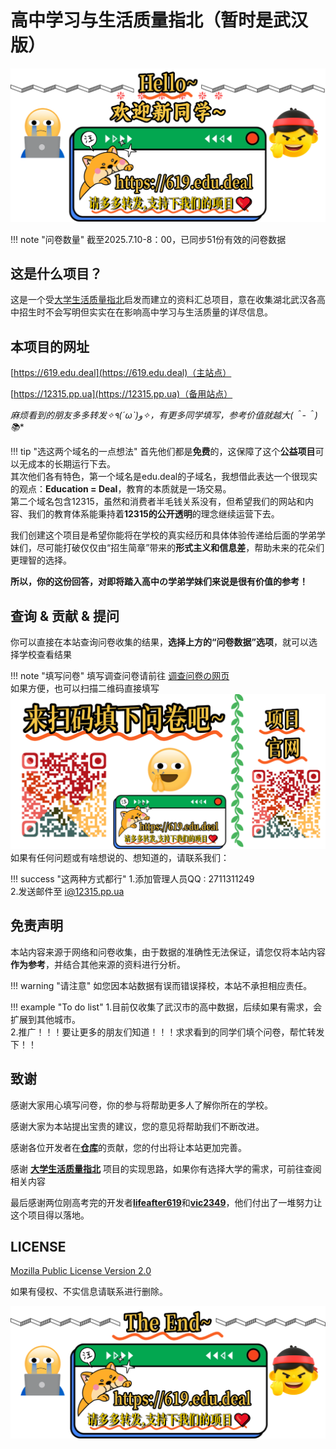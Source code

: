 # 高中学习与生活质量指北（暂时是武汉版）

![img](top.png)

!!! note "问卷数量"
    截至2025.7.10-8：00，已同步51份有效的问卷数据

## 这是什么项目？
这是一个受[大学生活质量指北](https://colleges.chat/)启发而建立的资料汇总项目，意在收集湖北武汉各高中招生时不会写明但实实在在影响高中学习与生活质量的详尽信息。

## 本项目的网址
[https://619.edu.deal](https://619.edu.deal)（主站点）

[https://12315.pp.ua](https://12315.pp.ua)（备用站点）

**麻烦看到的朋友多多转发✧٩(ˊωˋ*)و✧，有更多同学填写，参考价值就越大(＾-＾)📚**

!!! tip "选这两个域名的一点想法"
    首先他们都是**免费**的，这保障了这个**公益项目**可以无成本的长期运行下去。  
    其次他们各有特色，第一个域名是edu.deal的子域名，我想借此表达一个很现实的观点：**Education = Deal**，教育的本质就是一场交易。  
    第二个域名包含12315，虽然和消费者半毛钱关系没有，但希望我们的网站和内容、我们的教育体系能秉持着**12315的公开透明**的理念继续运营下去。

我们创建这个项目是希望你能将在学校的真实经历和具体体验传递给后面的学弟学妹们，尽可能打破仅仅由“招生简章”带来的**形式主义和信息差**，帮助未来的花朵们更理智的选择。

**所以，你的这份回答，对即将踏入高中の学弟学妹们来说是很有价值的参考！**

## 查询 & 贡献 & 提问
你可以直接在本站查询问卷收集的结果，**选择上方的“问卷数据”选项**，就可以选择学校查看结果

!!! note "填写问卷"
    填写调查问卷请前往 [调查问卷の网页](https://wj.qq.com/s2/22706796/81e3/)  
    如果方便，也可以扫描二维码直接填写  
    ![share](share.png)
如果有任何问题或有啥想说的、想知道的，请联系我们：

!!! success "这两种方式都行"
    1.添加管理人员QQ : 2711311249  
    2.发送邮件至 [i@12315.pp.ua](mailto:i@12315.pp.ua)

## 免责声明
本站内容来源于网络和问卷收集，由于数据的准确性无法保证，请您仅将本站内容**作为参考**，并结合其他来源的资料进行分析。

!!! warning "请注意"
    如您因本站数据有误而错误择校，本站不承担相应责任。

!!! example "To do list"
    1.目前仅收集了武汉市的高中数据，后续如果有需求，会扩展到其他城市。  
    2.推广！！！要让更多的朋友们知道！！！求求看到的同学们填个问卷，帮忙转发下！！

## 致谢
感谢大家用心填写问卷，你的参与将帮助更多人了解你所在的学校。

感谢大家为本站提出宝贵的建议，您的意见将帮助我们不断改进。

感谢各位开发者在[**仓库**](https://github.com/vic2349/senior-school-guide)的贡献，您的付出将让本站更加完善。

感谢 [**大学生活质量指北**](https://colleges.chat/) 项目的实现思路，如果你有选择大学的需求，可前往查阅相关内容

最后感谢两位刚高考完的开发者[**lifeafter619**](https://66619.eu.org)和[**vic2349**](https://github.com/vic2349)，他们付出了一堆努力让这个项目得以落地。

## LICENSE 
[Mozilla Public License Version 2.0](https://www.mozilla.org/en-US/MPL/2.0/)

如果有侵权、不实信息请联系进行删除。

![end](end.png)
